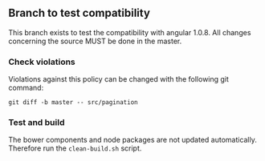 ## Branch to test compatibility

This branch exists to test the compatibility with angular 1.0.8.
All changes concerning the source MUST be done in the master.

### Check violations

Violations against this policy can be changed with the following git command:

    git diff -b master -- src/pagination

### Test and build

The bower components and node packages are not updated automatically.
Therefore run the `clean-build.sh` script.
